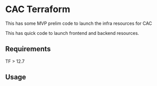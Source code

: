 # CAC Terraform

This has some MVP prelim code to launch the infra resources for CAC

This has quick code to launch frontend and backend resources. 

## Requirements
TF > 12.7

## Usage

